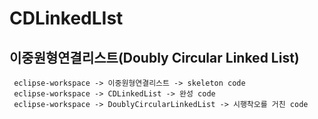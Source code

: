 # CDLinkedLIst

## 이중원형연결리스트(Doubly Circular Linked List)
```
 eclipse-workspace -> 이중원형연결리스트 -> skeleton code 
 eclipse-workspace -> CDLinkedList -> 완성 code 
 eclipse-workspace -> DoublyCircularLinkedList -> 시행착오를 거친 code 
```
